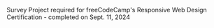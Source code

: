 Survey Project required for freeCodeCamp's Responsive Web Design Certification - completed on Sept. 11, 2024
